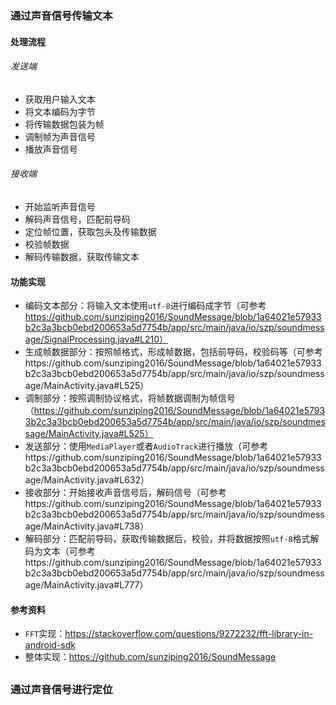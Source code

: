 ### 通过声音信号传输文本

#### 处理流程

###### 发送端

- 获取用户输入文本
- 将文本编码为字节
- 将传输数据包装为帧
- 调制帧为声音信号
- 播放声音信号

###### 接收端

- 开始监听声音信号
- 解码声音信号，匹配前导码
- 定位帧位置，获取包头及传输数据
- 校验帧数据
- 解码传输数据，获取传输文本



#### 功能实现

- 编码文本部分：将输入文本使用`utf-8`进行编码成字节（可参考 https://github.com/sunziping2016/SoundMessage/blob/1a64021e57933b2c3a3bcb0ebd200653a5d7754b/app/src/main/java/io/szp/soundmessage/SignalProcessing.java#L210）
- 生成帧数据部分：按照帧格式，形成帧数据，包括前导码，校验码等（可参考https://github.com/sunziping2016/SoundMessage/blob/1a64021e57933b2c3a3bcb0ebd200653a5d7754b/app/src/main/java/io/szp/soundmessage/MainActivity.java#L525）
- 调制部分：按照调制协议格式，将帧数据调制为帧信号（https://github.com/sunziping2016/SoundMessage/blob/1a64021e57933b2c3a3bcb0ebd200653a5d7754b/app/src/main/java/io/szp/soundmessage/MainActivity.java#L525）
- 发送部分：使用`MediaPlayer`或者`AudioTrack`进行播放（可参考https://github.com/sunziping2016/SoundMessage/blob/1a64021e57933b2c3a3bcb0ebd200653a5d7754b/app/src/main/java/io/szp/soundmessage/MainActivity.java#L632）
- 接收部分：开始接收声音信号后，解码信号（可参考https://github.com/sunziping2016/SoundMessage/blob/1a64021e57933b2c3a3bcb0ebd200653a5d7754b/app/src/main/java/io/szp/soundmessage/MainActivity.java#L738）
- 解码部分：匹配前导码，获取传输数据后，校验，并将数据按照`utf-8`格式解码为文本（可参考https://github.com/sunziping2016/SoundMessage/blob/1a64021e57933b2c3a3bcb0ebd200653a5d7754b/app/src/main/java/io/szp/soundmessage/MainActivity.java#L777）



#### 参考资料

- `FFT`实现：https://stackoverflow.com/questions/9272232/fft-library-in-android-sdk
- 整体实现：https://github.com/sunziping2016/SoundMessage

## 

### 通过声音信号进行定位